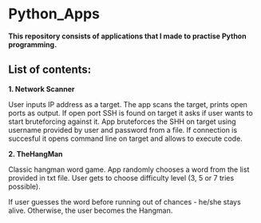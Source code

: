 # Python_Apps


**This repository consists of applications that I made to practise Python programming.**




## List of contents:


**1. Network Scanner**

  User inputs IP address as a target.
  The app scans the target, prints open ports as output.
  If open port SSH is found on target it asks if user wants to start bruteforcing against it.
  App bruteforces the SHH on target using username provided by user and password from a file.
  If connection is succesful it opens command line on target and allows to execute code.

**2. TheHangMan**

  Classic hangman word game.
  App randomly chooses a word from the list provided in txt file.
  User gets to choose difficulty level (3, 5 or 7 tries possible).

  If user guesses the word before running out of chances - he/she stays alive.
  Otherwise, the user becomes the Hangman.


